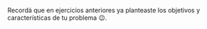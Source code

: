 Recordá que en ejercicios anteriores ya planteaste los objetivos y características de tu problema :wink:.